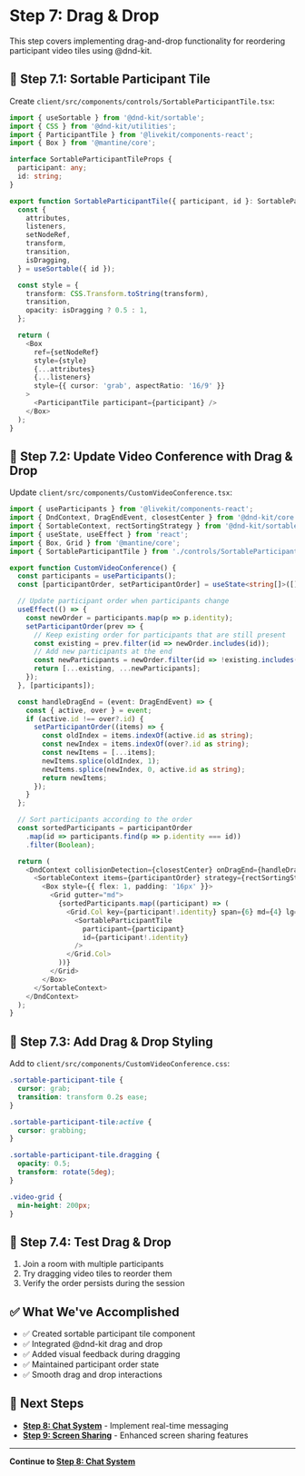 # Step 7: Drag & Drop

This step covers implementing drag-and-drop functionality for reordering participant video tiles using @dnd-kit.

## 🚀 Step 7.1: Sortable Participant Tile

Create `client/src/components/controls/SortableParticipantTile.tsx`:

```typescript
import { useSortable } from '@dnd-kit/sortable';
import { CSS } from '@dnd-kit/utilities';
import { ParticipantTile } from '@livekit/components-react';
import { Box } from '@mantine/core';

interface SortableParticipantTileProps {
  participant: any;
  id: string;
}

export function SortableParticipantTile({ participant, id }: SortableParticipantTileProps) {
  const {
    attributes,
    listeners,
    setNodeRef,
    transform,
    transition,
    isDragging,
  } = useSortable({ id });

  const style = {
    transform: CSS.Transform.toString(transform),
    transition,
    opacity: isDragging ? 0.5 : 1,
  };

  return (
    <Box
      ref={setNodeRef}
      style={style}
      {...attributes}
      {...listeners}
      style={{ cursor: 'grab', aspectRatio: '16/9' }}
    >
      <ParticipantTile participant={participant} />
    </Box>
  );
}
```

## 🚀 Step 7.2: Update Video Conference with Drag & Drop

Update `client/src/components/CustomVideoConference.tsx`:

```typescript
import { useParticipants } from '@livekit/components-react';
import { DndContext, DragEndEvent, closestCenter } from '@dnd-kit/core';
import { SortableContext, rectSortingStrategy } from '@dnd-kit/sortable';
import { useState, useEffect } from 'react';
import { Box, Grid } from '@mantine/core';
import { SortableParticipantTile } from './controls/SortableParticipantTile';

export function CustomVideoConference() {
  const participants = useParticipants();
  const [participantOrder, setParticipantOrder] = useState<string[]>([]);

  // Update participant order when participants change
  useEffect(() => {
    const newOrder = participants.map(p => p.identity);
    setParticipantOrder(prev => {
      // Keep existing order for participants that are still present
      const existing = prev.filter(id => newOrder.includes(id));
      // Add new participants at the end
      const newParticipants = newOrder.filter(id => !existing.includes(id));
      return [...existing, ...newParticipants];
    });
  }, [participants]);

  const handleDragEnd = (event: DragEndEvent) => {
    const { active, over } = event;
    if (active.id !== over?.id) {
      setParticipantOrder((items) => {
        const oldIndex = items.indexOf(active.id as string);
        const newIndex = items.indexOf(over?.id as string);
        const newItems = [...items];
        newItems.splice(oldIndex, 1);
        newItems.splice(newIndex, 0, active.id as string);
        return newItems;
      });
    }
  };

  // Sort participants according to the order
  const sortedParticipants = participantOrder
    .map(id => participants.find(p => p.identity === id))
    .filter(Boolean);

  return (
    <DndContext collisionDetection={closestCenter} onDragEnd={handleDragEnd}>
      <SortableContext items={participantOrder} strategy={rectSortingStrategy}>
        <Box style={{ flex: 1, padding: '16px' }}>
          <Grid gutter="md">
            {sortedParticipants.map((participant) => (
              <Grid.Col key={participant!.identity} span={6} md={4} lg={3}>
                <SortableParticipantTile
                  participant={participant}
                  id={participant!.identity}
                />
              </Grid.Col>
            ))}
          </Grid>
        </Box>
      </SortableContext>
    </DndContext>
  );
}
```

## 🚀 Step 7.3: Add Drag & Drop Styling

Add to `client/src/components/CustomVideoConference.css`:

```css
.sortable-participant-tile {
  cursor: grab;
  transition: transform 0.2s ease;
}

.sortable-participant-tile:active {
  cursor: grabbing;
}

.sortable-participant-tile.dragging {
  opacity: 0.5;
  transform: rotate(5deg);
}

.video-grid {
  min-height: 200px;
}
```

## 🚀 Step 7.4: Test Drag & Drop

1. Join a room with multiple participants
2. Try dragging video tiles to reorder them
3. Verify the order persists during the session

## ✅ What We've Accomplished

- ✅ Created sortable participant tile component
- ✅ Integrated @dnd-kit drag and drop
- ✅ Added visual feedback during dragging
- ✅ Maintained participant order state
- ✅ Smooth drag and drop interactions

## 🔗 Next Steps

- **[Step 8: Chat System](./08-chat-system.md)** - Implement real-time messaging
- **[Step 9: Screen Sharing](./09-screen-sharing.md)** - Enhanced screen sharing features

---

**Continue to [Step 8: Chat System](./08-chat-system.md)** 